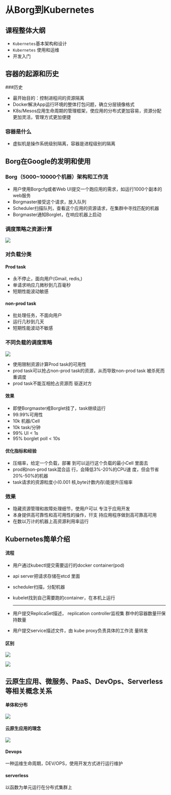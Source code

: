 # 从Borg到Kubernetes

## 课程整体大纲

* `Kubernetes`基本架构和设计
* `Kubernetes` 使用和运维
* 开发入门

## 容器的起源和历史

###历史

* 最开始目的：控制进程间的资源隔离
* Docker解决App运行环境的整体打包问题，确立分层镜像格式
* K8s/Mesos应用生命周期的管理框架，使应用的分布式更加容易，资源分配更加灵活，管理方式更加便捷

### 容器是什么

* 虚拟机是操作系统级别隔离，容器是进程级别的隔离

## Borg在Google的发明和使用

### Borg（5000~10000个机器）架构和工作流

- 用户使用Borgcfg或者Web UI提交一个跑应用的需求，如运行1000个副本的web服务
- Borgmaster接受这个请求，放入队列
- Scheduler扫描队列，查看这个应用的资源请求，在集群中寻找匹配的机器
- Borgmaster通知Borglet，在响应机器上启动

### 调度策略之资源计算

![](./images/调度资源策略计算.png)

### 对负载分类

#### Prod task

- 永不停止，面向用户(Gmail, redis,)
- 单请求响应几微秒到几百毫秒
- 短期性能波动敏感

#### non-prod task

- 批处理任务，不面向用户
- 运行几秒到几天
- 短期性能波动不敏感

### 不同负载的调度策略

![](./images/两种负载的调度策略.png)

- 使用限制资源计算Prod task的可用性
- prod task可以抢占non-prod task的资源，从而导致non-prod task 被杀死而重调度
- prod task不能互相抢占资源而 驱逐对方

#### 效果

- 即使Borgmaster戒Borglet挂了，task继续运行
- 99.99%可用性
- 10k 机器/Cell
- 10k task/分钟
- 99% UI < 1s
- 95% borglet poll < 10s

#### 优化指标和经验

- 压缩率，给定一个负载，部署 到可以运行这个负载的最小Cell 里面去
- prod和non-prod task混合运 行，会降低3%-20%的CPU速 度，但会节省20%-50%的机器
- task请求的资源粒度小(0.001  核,byte计数内存)能提升压缩率

### 效果

- 隐藏资源管理和故障处理细节，使用户可以 专注于应用开发
- 本身提供高可靠性和高可用性的操作，幵支 持应用程序做到高可靠高可用
- 在数以万计的机器上高资源利用率运行

## Kubernetes简单介绍

#### 流程

* 用户通过kubectl提交需要运行的docker container(pod)

* api server把请求存储在etcd  里面

* scheduler扫描，分配机器

* kubelet找到自己需要跑的container，在本机上运行

  ******

* 用户提交ReplicaSet描述，  replication controller监视集 群中的容器数量幵保持数量

* 用户提交service描述文件，由  kube proxy负责具体的工作流 量转发

#### 区别

![](./images/区别.png)

![](./images/区别2.png)

## 云原生应用、微服务、PaaS、DevOps、Serverless等相关概念关系

#### 单体和分布

![](./images/单体vs分布式.png)

#### 云原生应用的理念

![](./images/云原生应用的理念.png)

#### Devops

一种运维生命周期，DEV/OPS，使用开发方式进行运行维护

#### serverless

以函数为单元运行在分布式集群上



















